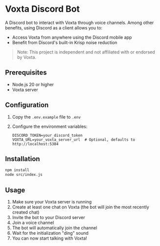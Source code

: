 # Voxta Discord Bot

A Discord bot to interact with Voxta through voice channels. Among other benefits, using Discord as a client allows you to:
- Access Voxta from anywhere using the Discord mobile app
- Benefit from Discord's built-in Krisp noise reduction

> Note: This project is independent and not affiliated with or endorsed by Voxta.

## Prerequisites

- Node.js 20 or higher
- Voxta server

## Configuration

1. Copy the `.env.example` file to `.env`
2. Configure the environment variables:

   ```
   DISCORD_TOKEN=your_discord_token
   VOXTA_URL=your_voxta_server_url  # Optional, defaults to http://localhost:5384
   ```

## Installation

```bash
npm install
node src/index.js
```

## Usage

1. Make sure your Voxta server is running
2. Create at least one chat on Voxta (the bot will join the most recently created chat)
3. Invite the bot to your Discord server
2. Join a voice channel
3. The bot will automatically join the channel
4. Wait for the initialization "ding" sound
5. You can now start talking with Voxta!
